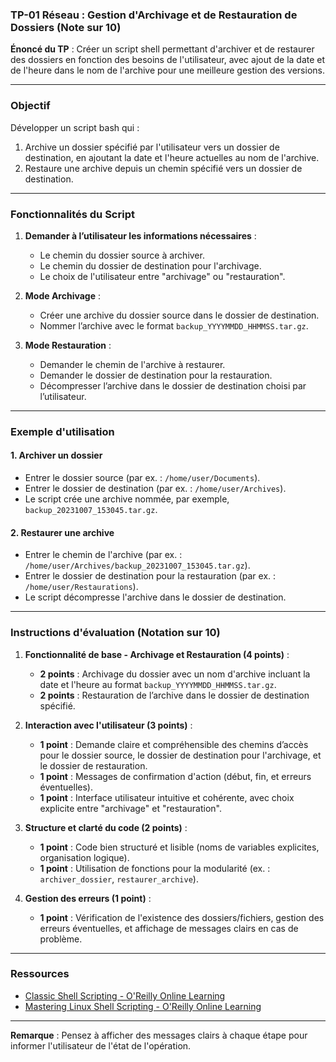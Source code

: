 ### TP-01 Réseau : Gestion d'Archivage et de Restauration de Dossiers (Note sur 10)

**Énoncé du TP** : Créer un script shell permettant d'archiver et de restaurer des dossiers en fonction des besoins de l'utilisateur, avec ajout de la date et de l'heure dans le nom de l'archive pour une meilleure gestion des versions.

---

### Objectif
Développer un script bash qui :
1. Archive un dossier spécifié par l'utilisateur vers un dossier de destination, en ajoutant la date et l'heure actuelles au nom de l'archive.
2. Restaure une archive depuis un chemin spécifié vers un dossier de destination.

---

### Fonctionnalités du Script

1. **Demander à l’utilisateur les informations nécessaires** :
   - Le chemin du dossier source à archiver.
   - Le chemin du dossier de destination pour l'archivage.
   - Le choix de l'utilisateur entre "archivage" ou "restauration".

2. **Mode Archivage** :
   - Créer une archive du dossier source dans le dossier de destination.
   - Nommer l’archive avec le format `backup_YYYYMMDD_HHMMSS.tar.gz`.

3. **Mode Restauration** :
   - Demander le chemin de l'archive à restaurer.
   - Demander le dossier de destination pour la restauration.
   - Décompresser l’archive dans le dossier de destination choisi par l’utilisateur.

---

### Exemple d'utilisation

#### 1. Archiver un dossier
   - Entrer le dossier source (par ex. : `/home/user/Documents`).
   - Entrer le dossier de destination (par ex. : `/home/user/Archives`).
   - Le script crée une archive nommée, par exemple, `backup_20231007_153045.tar.gz`.

#### 2. Restaurer une archive
   - Entrer le chemin de l'archive (par ex. : `/home/user/Archives/backup_20231007_153045.tar.gz`).
   - Entrer le dossier de destination pour la restauration (par ex. : `/home/user/Restaurations`).
   - Le script décompresse l'archive dans le dossier de destination.

---

### Instructions d'évaluation (Notation sur 10)

1. **Fonctionnalité de base - Archivage et Restauration (4 points)** :
   - **2 points** : Archivage du dossier avec un nom d'archive incluant la date et l'heure au format `backup_YYYYMMDD_HHMMSS.tar.gz`.
   - **2 points** : Restauration de l’archive dans le dossier de destination spécifié.

2. **Interaction avec l'utilisateur (3 points)** :
   - **1 point** : Demande claire et compréhensible des chemins d’accès pour le dossier source, le dossier de destination pour l'archivage, et le dossier de restauration.
   - **1 point** : Messages de confirmation d'action (début, fin, et erreurs éventuelles).
   - **1 point** : Interface utilisateur intuitive et cohérente, avec choix explicite entre "archivage" et "restauration".

3. **Structure et clarté du code (2 points)** :
   - **1 point** : Code bien structuré et lisible (noms de variables explicites, organisation logique).
   - **1 point** : Utilisation de fonctions pour la modularité (ex. : `archiver_dossier`, `restaurer_archive`).

4. **Gestion des erreurs (1 point)** :
   - **1 point** : Vérification de l'existence des dossiers/fichiers, gestion des erreurs éventuelles, et affichage de messages clairs en cas de problème.

---

### Ressources
- [Classic Shell Scripting - O'Reilly Online Learning](https://www.oreilly.com/library/view/classic-shell-scripting/0596005954/)
- [Mastering Linux Shell Scripting - O'Reilly Online Learning](https://www.oreilly.com/library/view/mastering-linux-shell/9781784396978/index.html)

---

**Remarque** : Pensez à afficher des messages clairs à chaque étape pour informer l'utilisateur de l'état de l'opération.
